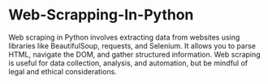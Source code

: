 # Web-Scrapping-In-Python
 Web scraping in Python involves extracting data from websites using libraries like BeautifulSoup, requests, and Selenium. It allows you to parse HTML, navigate the DOM, and gather structured information. Web scraping is useful for data collection, analysis, and automation, but be mindful of legal and ethical considerations.
